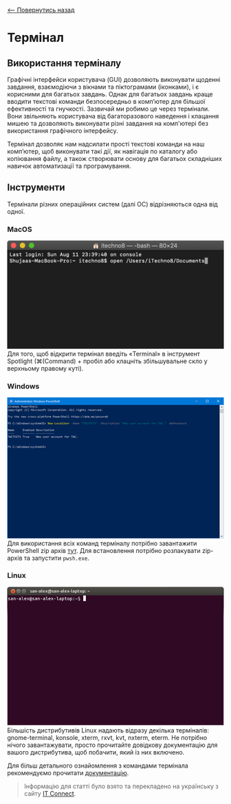 [<-- Повернутись назад](../../../README.md)
# Термінал
## Використання терміналу
Графічні інтерфейси користувача (GUI) дозволяють виконувати щоденні завдання, взаємодіючи з вікнами та піктограмами (іконками), і є корисними для багатьох завдань. Однак для багатьох завдань краще вводити текстові команди безпосередньо в комп’ютер для більшої ефективності та гнучкості. Зазвичай ми робимо це через термінали. Вони звільняють користувача від багаторазового наведення і клацання мишею та дозволяють виконувати різні завдання на комп'ютері без використання графічного інтерфейсу.

Термінал дозволяє нам надсилати прості текстові команди на наш комп’ютер, щоб виконувати такі дії, як навігація по каталогу або копіювання файлу, а також створювати основу для багатьох складніших навичок автоматизації та програмування.

## Інструменти
Термінали різних операційних систем (далі ОС) відрізняються одна від одної.
### MacOS
![MacOS Terminal](images/mac_terminal.jpeg)
Для того, щоб відкрити термінал введіть «Terminal» в інструмент Spotlight (⌘(Command) + пробіл або клацніть збільшувальне скло у верхньому правому куті).
### Windows
![Powershell](images/powershell.png)
Для використання всіх команд терміналу потрібно завантажити PowerShell zip архів [тут](https://github.com/PowerShell/PowerShell/releases/download/v7.2.2/PowerShell-7.2.2-win-x64.zip). Для встановлення потрібно розпакувати zip-архів та запустити `pwsh.exe`.
### Linux
![Linux Terminal](images/linux_terminal.png)
Більшість дистрибутивів Linux надають відразу декілька терміналів: gnome-terminal, konsole, xterm, rxvt, kvt, nxterm, eterm. Не потрібно нічого завантажувати, просто прочитайте довідкову документацію для вашого дистрибутива, щоб побачити, який із них включено.

Для більш детального ознайомлення з командами термінала рекомендуємо прочитати [документацію](https://ubuntu.com/tutorials/command-line-for-beginners#1-overview).

> Інформацію для статті було взято та перекладено на українську з сайту [IT Connect](https://itconnect.uw.edu/learn/workshops/online-tutorials/web-publishing/what-is-a-terminal).
